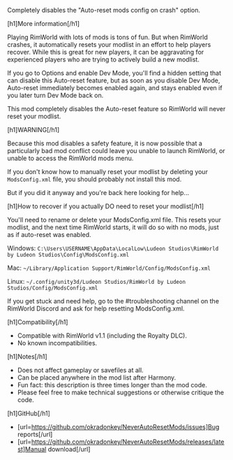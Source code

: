 Completely disables the "Auto-reset mods config on crash" option.

[h1]More information[/h1]

Playing RimWorld with lots of mods is tons of fun.  But when RimWorld crashes, it automatically resets your modlist in an effort to help players recover. While this is great for new players, it can be aggravating for experienced players who are trying to actively build a new modlist.

If you go to Options and enable Dev Mode, you'll find a hidden setting that can disable this Auto-reset feature, but as soon as you disable Dev Mode, Auto-reset immediately becomes enabled again, and stays enabled even if you later turn Dev Mode back on.

This mod completely disables the Auto-reset feature so RimWorld will never reset your modlist.

[h1]WARNING[/h1]

Because this mod disables a safety feature, it is now possible that a particularly bad mod conflict could leave you unable to launch RimWorld, or unable to access the RimWorld mods menu.

If you don't know how to manually reset your modlist by deleting your `ModsConfig.xml` file, you should probably not install this mod.

But if you did it anyway and you're back here looking for help...

[h1]How to recover if you actually DO need to reset your modlist[/h1]

You'll need to rename or delete your ModsConfig.xml file.  This resets your modlist, and the next time RimWorld starts, it will do so with no mods, just as if auto-reset was enabled.

Windows:
`C:\Users\USERNAME\AppData\LocalLow\Ludeon Studios\RimWorld by Ludeon Studios\Config\ModsConfig.xml`

Mac:
`~/Library/Application Support/RimWorld/Config/ModsConfig.xml`

Linux:
`~/.config/unity3d/Ludeon Studios/RimWorld by Ludeon Studios/Config/ModsConfig.xml`

If you get stuck and need help, go to the #troubleshooting channel on the RimWorld Discord and ask for help resetting ModsConfig.xml.

[h1]Compatibility[/h1]
- Compatible with RimWorld v1.1 (including the Royalty DLC).
- No known incompatibilities.

[h1]Notes[/h1]
- Does not affect gameplay or savefiles at all.
- Can be placed anywhere in the mod list after Harmony.
- Fun fact: this description is three times longer than the mod code.
- Please feel free to make technical suggestions or otherwise critique the code.

[h1]GitHub[/h1]
- [url=https://github.com/okradonkey/NeverAutoResetMods/issues]Bug reports[/url]
- [url=https://github.com/okradonkey/NeverAutoResetMods/releases/latest]Manual download[/url]
